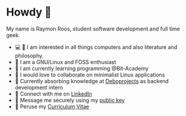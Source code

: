 # Howdy 👋

My name is Raymon Roos, student software development and full time geek. 
- :computer: :book: I am interested in all things computers and also literature and philosophy.
-   I am a GNU/Linux and FOSS enthusiast 
- 🌱 I am currently learning programming @Bit-Academy
- 💞️ I would love to collaborate on minimalist Linux applications
- :rocket: Currently absorbing knowledge at [Deboprojects](https://deboprojects.nl/) as backend development intern 
-   Connect with me on [LinkedIn](https://www.linkedin.com/in/raymon-roos-1840a7228/)
- :key:  Message me securely using my [public key](./raymon_public.gpg)
-   Peruse my [Curriculum Vitae](https://github.com/raymon-roos/curriculum-vitae/blob/main/cv_raymon_roos.pdf)

<!---
Raymanovich/Raymanovich is a ✨ special ✨ repository because its `README.md` (this file) appears on your GitHub profile.
You can click the Preview link to take a look at your changes.
--->
